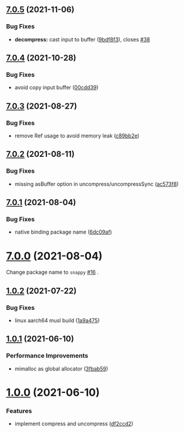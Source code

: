 ## [7.0.5](https://github.com/Brooooooklyn/snappy/compare/v7.0.4...v7.0.5) (2021-11-06)

### Bug Fixes

- **decompress:** cast input to buffer ([9bdf8f3](https://github.com/Brooooooklyn/snappy/commit/9bdf8f39d4a6792798a3641b6a5b4d2d5dfe6b45)), closes [#38](https://github.com/Brooooooklyn/snappy/issues/38)

## [7.0.4](https://github.com/Brooooooklyn/snappy/compare/v7.0.3...v7.0.4) (2021-10-28)

### Bug Fixes

- avoid copy input buffer ([00cdd39](https://github.com/Brooooooklyn/snappy/commit/00cdd39a9576567620216ad01c8d063bac32ac77))

## [7.0.3](https://github.com/Brooooooklyn/snappy/compare/v7.0.2...v7.0.3) (2021-08-27)

### Bug Fixes

- remove Ref usage to avoid memory leak ([c89bb2e](https://github.com/Brooooooklyn/snappy/commit/c89bb2e278a1f9ad3a2e14c790e069bc699fe492))

## [7.0.2](https://github.com/Brooooooklyn/snappy/compare/v7.0.1...v7.0.2) (2021-08-11)

### Bug Fixes

- missing asBuffer option in uncompress/uncompressSync ([ac573f8](https://github.com/Brooooooklyn/snappy/commit/ac573f8523abd7cd3642eb8557fc51f43acbc34c))

## [7.0.1](https://github.com/Brooooooklyn/snappy/compare/v7.0.0...v7.0.1) (2021-08-04)

### Bug Fixes

- native binding package name ([6dc09af](https://github.com/Brooooooklyn/snappy/commit/6dc09af844700875dd1594fb70ec3b3af37de78b))

# [7.0.0](https://github.com/Brooooooklyn/snappy/compare/v1.0.2...v7.0.0) (2021-08-04)

Change package name to `snappy` [#16](https://github.com/Brooooooklyn/snappy/issues/16) .

## [1.0.2](https://github.com/Brooooooklyn/snappy/compare/v1.0.1...v1.0.2) (2021-07-22)

### Bug Fixes

- linux aarch64 musl build ([1a9a475](https://github.com/Brooooooklyn/snappy/commit/1a9a475c2aef170abfd9e1e4d8eeb4d955384fa0))

## [1.0.1](https://github.com/Brooooooklyn/snappy/compare/v1.0.0...v1.0.1) (2021-06-10)

### Performance Improvements

- mimalloc as global allocator ([3fbab59](https://github.com/Brooooooklyn/snappy/commit/3fbab59ba2c095bb1b2a819eb3445ca06fc743c4))

# [1.0.0](https://github.com/Brooooooklyn/snappy/compare/df2ccd289ca2418504aff3a8fd65cc75c34ce6d8...v1.0.0) (2021-06-10)

### Features

- implement compress and uncompress ([df2ccd2](https://github.com/Brooooooklyn/snappy/commit/df2ccd289ca2418504aff3a8fd65cc75c34ce6d8))
